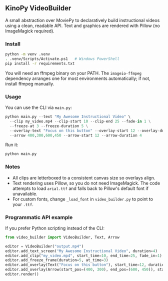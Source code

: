 ## KinoPy VideoBuilder

A small abstraction over MoviePy to declaratively build instructional videos using a clean, readable API. Text and graphics are rendered with Pillow (no ImageMagick required).

### Install

```bash
python -m venv .venv
. .venv/Scripts/Activate.ps1   # Windows PowerShell
pip install -r requirements.txt
```

You will need an ffmpeg binary on your PATH. The `imageio-ffmpeg` dependency arranges one for most environments automatically; if not, install ffmpeg manually.

### Usage

You can use the CLI via `main.py`:

```python
python main.py --text "My Awesome Instructional Video" \
  --clip my_video.mp4 --clip-start 10 --clip-end 25 --fade-in 1 \
  --freeze-at 3 --freeze-duration 5 \
  --overlay-text "Focus on this button" --overlay-start 12 --overlay-duration 4 --overlay-position "center,150" \
  --arrow 400,300,600,450 --arrow-start 12 --arrow-duration 4
```

Run it:

```bash
python main.py
```

### Notes

- All clips are letterboxed to a consistent canvas size so overlays align.
- Text rendering uses Pillow, so you do not need ImageMagick. The code attempts to load `arial.ttf` and falls back to Pillow's default font if unavailable.
- For custom fonts, change `_load_font` in `video_builder.py` to point to your `.ttf`.

### Programmatic API example

If you prefer Python scripting instead of the CLI:

```python
from video_builder import VideoBuilder, Text, Arrow

editor = VideoBuilder("output.mp4")
editor.add_text_screen("My Awesome Instructional Video", duration=4)
editor.add_clip("my_video.mp4", start_time=10, end_time=25, fade_in=1)
editor.add_freeze_frame(duration=5, at_time=3)
editor.add_overlay(Text("Focus on this button"), start_time=12, duration=4, position=("center", 150))
editor.add_overlay(Arrow(start_pos=(400, 300), end_pos=(600, 450)), start_time=12, duration=4)
editor.render()
```


